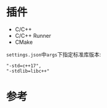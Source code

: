 # 插件

- C/C++
- C/C++ Runner
- CMake

`settings.json`中`args`下指定标准库版本:
```
"-std=c++17",
"-stdlib=libc++"
```

# 参考

[MacOs+vscode配置c++编译环境]: https://zhuanlan.zhihu.com/p/640266153
[cland导致跳转功能失败]: 这玩意儿坑爹--https://blog.csdn.net/smicd/article/details/130768871
[SFTP]: 同步代码到服务器，查看插件说明，配置ssh密钥免密登录